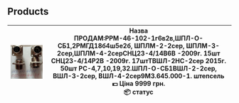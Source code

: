## Products

| ![Product 1](res/images/2РМГД.jpg) | **Назва**  <br> ПРОДАМ:РРМ-46-102-1г6в2в,ШПЛ-О-СБ1,2РМГД18б4ш5е2б, ШПЛМ-2-2сер, ШПЛМ-3-2сер,ШПЛМ-4-2серСНЦ23-4/14В6В -2009г. 15шт СНЦ23-4/14Р2В -2009г. 17штТВШЛ-2НС-2сер 2015г. 50шт РС-4,7,10,19,32.ШПЛ-О-СБ1ВШЛ-2-2сер, ВШЛ-3-2сер, ВШЛ-4-2сер9М3.645.000-1. штепсель <br> 💵 **Ціна**  9999 грн. <br> 📦 **статус** |
|----------------------------------------------|-----------------------------------------------------------------------------------------------------------------------------------------|

<!--

-->
